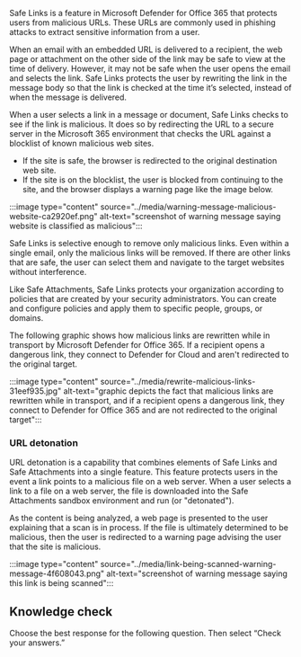 Safe Links is a feature in Microsoft Defender for Office 365 that protects users from malicious URLs. These URLs are commonly used in phishing attacks to extract sensitive information from a user.

When an email with an embedded URL is delivered to a recipient, the web page or attachment on the other side of the link may be safe to view at the time of delivery. However, it may not be safe when the user opens the email and selects the link. Safe Links protects the user by rewriting the link in the message body so that the link is checked at the time it’s selected, instead of when the message is delivered.

When a user selects a link in a message or document, Safe Links checks to see if the link is malicious. It does so by redirecting the URL to a secure server in the Microsoft 365 environment that checks the URL against a blocklist of known malicious web sites.

 -  If the site is safe, the browser is redirected to the original destination web site.
 -  If the site is on the blocklist, the user is blocked from continuing to the site, and the browser displays a warning page like the image below.

:::image type="content" source="../media/warning-message-malicious-website-ca2920ef.png" alt-text="screenshot of warning message saying website is classified as malicious":::


Safe Links is selective enough to remove only malicious links. Even within a single email, only the malicious links will be removed. If there are other links that are safe, the user can select them and navigate to the target websites without interference.

Like Safe Attachments, Safe Links protects your organization according to policies that are created by your security administrators. You can create and configure policies and apply them to specific people, groups, or domains.

The following graphic shows how malicious links are rewritten while in transport by Microsoft Defender for Office 365. If a recipient opens a dangerous link, they connect to Defender for Cloud and aren't redirected to the original target.

:::image type="content" source="../media/rewrite-malicious-links-31eef935.jpg" alt-text="graphic depicts the fact that malicious links are rewritten while in transport, and if a recipient opens a dangerous link, they connect to Defender for Office 365 and are not redirected to the original target":::


### URL detonation

URL detonation is a capability that combines elements of Safe Links and Safe Attachments into a single feature. This feature protects users in the event a link points to a malicious file on a web server. When a user selects a link to a file on a web server, the file is downloaded into the Safe Attachments sandbox environment and run (or "detonated").

As the content is being analyzed, a web page is presented to the user explaining that a scan is in process. If the file is ultimately determined to be malicious, then the user is redirected to a warning page advising the user that the site is malicious.

:::image type="content" source="../media/link-being-scanned-warning-message-4f608043.png" alt-text="screenshot of warning message saying this link is being scanned":::


## Knowledge check

Choose the best response for the following question. Then select “Check your answers.”
